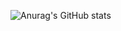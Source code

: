 
![Anurag's GitHub stats](https://github-readme-stats.vercel.app/api?username=hgt4951&hide=contribs,prs&show_icons=true&theme=graywhite)
